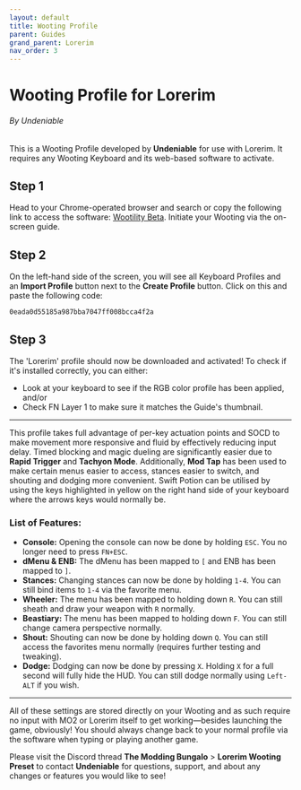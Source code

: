 ```yaml
---
layout: default
title: Wooting Profile
parent: Guides
grand_parent: Lorerim
nav_order: 3
---
```

# Wooting Profile for Lorerim
###### By Undeniable

This is a Wooting Profile developed by **Undeniable** for use with Lorerim. It requires any Wooting Keyboard and its web-based software to activate.

## Step 1
Head to your Chrome-operated browser and search or copy the following link to access the software: [Wootility Beta](https://beta.wootility.io/). Initiate your Wooting via the on-screen guide.

## Step 2
On the left-hand side of the screen, you will see all Keyboard Profiles and an **Import Profile** button next to the **Create Profile** button. Click on this and paste the following code:

`0eada0d55185a987bba7047ff008bcca4f2a`

## Step 3
The 'Lorerim' profile should now be downloaded and activated! To check if it's installed correctly, you can either:

- Look at your keyboard to see if the RGB color profile has been applied, and/or
- Check FN Layer 1 to make sure it matches the Guide's thumbnail.

---

This profile takes full advantage of per-key actuation points and SOCD to make movement more responsive and fluid by effectively reducing input delay. Timed blocking and magic dueling are significantly easier due to **Rapid Trigger** and **Tachyon Mode**. Additionally, **Mod Tap** has been used to make certain menus easier to access, stances easier to switch, and shouting and dodging more convenient. Swift Potion can be utilised by using the keys highlighted in yellow on the right hand side of your keyboard where the arrows keys would normally be.

### List of Features:

- **Console:** Opening the console can now be done by holding `ESC`. You no longer need to press `FN+ESC`.
- **dMenu & ENB:** The dMenu has been mapped to `[` and ENB has been mapped to `]`.
- **Stances:** Changing stances can now be done by holding `1-4`. You can still bind items to `1-4` via the favorite menu.
- **Wheeler:** The menu has been mapped to holding down `R`. You can still sheath and draw your weapon with `R` normally.
- **Beastiary:** The menu has been mapped to holding down `F`. You can still change camera perspective normally.
- **Shout:** Shouting can now be done by holding down `Q`. You can still access the favorites menu normally (requires further testing and tweaking).
- **Dodge:** Dodging can now be done by pressing `X`. Holding `X` for a full second will fully hide the HUD. You can still dodge normally using `Left-ALT` if you wish.

---

All of these settings are stored directly on your Wooting and as such require no input with MO2 or Lorerim itself to get working—besides launching the game, obviously! You should always change back to your normal profile via the software when typing or playing another game.

Please visit the Discord thread ⁠**The Modding Bungalo**⁠ > **Lorerim Wooting Preset** to contact **Undeniable** for questions, support, and about any changes or features you would like to see!
